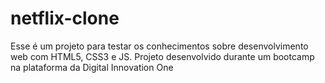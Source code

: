 # netflix-clone

Esse é um projeto para testar os conhecimentos sobre desenvolvimento web com HTML5, CSS3 e JS. Projeto desenvolvido durante um bootcamp na plataforma da Digital Innovation One 

